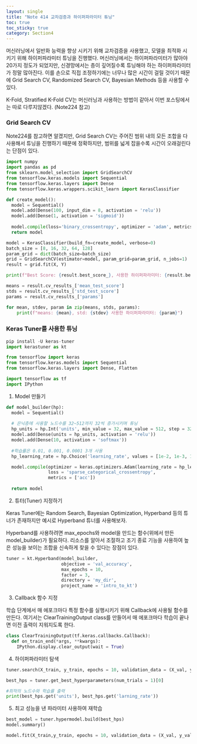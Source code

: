```yaml
---
layout: single
title: "Note 414 교차검증과 하이퍼파라미터 튜닝"
toc: true
toc_sticky: true
category: Section4
---
```


머신러닝에서 일반화 능력을 향상 시키기 위해 교차검증을 사용했고, 모델을 최적화 시키기 위해 하이퍼파라미터 튜닝을 진행했다. 머신러닝에서는 하이퍼파라미터가 많아야 20가지 정도가 되었지만,
신경망에서는 층이 깊어질수록 튜닝해야 하는 하이퍼파라미터가 정말 많아진다. 이를 손으로 직접 조정하기에는 너무나 많은 시간이 걸릴 것이기 때문에 Grid Search CV, Randomized Search CV,
Bayesian Methods 등을 사용할 수 있다.

K-Fold, Stratified K-Fold CV는 머신러닝과 사용하는 방법이 같아서 이번 포스팅에서는 따로 다루지않겠다. (Note224 참고)

### Grid Search CV
Note224를 참고하면 알겠지만, Grid Search CV는 주어진 범위 내의 모든 조합을 다 사용해서 튜닝을 진행하기 때문에 정확하지만, 범위를 넓게 잡을수록 시간이 오래걸린다는 단점이 있다.

```python
import numpy
import pandas as pd
from sklearn.model_selection import GridSearchCV
from tensorflow.keras.models import Sequential
from tensorflow.keras.layers import Dense
from tensorflow.keras.wrappers.scikit_learn import KerasClassifier
```

```python
def create_model():
  model = Sequential()
  model.add(Dense(100, input_dim = 8, activation = 'relu'))
  model.add(Dense(1, activation = 'sigmoid'))
  
  model.compile(loss='binary_crossentropy', optimizer = 'adam', metrics=['acc']
  return model
```

```python
model = KerasClassifier(build_fn=create_model, verbose=0)
batch_size = [8, 16, 32, 64, 128]
param_grid = dict(batch_size=batch_size)
grid = GridSearchCV(estimator=model, param_grid=param_grid, n_jobs=1)
result = grid.fit(X, Y)
```

```python
print(f"Best Score: {result.best_score_}, 사용한 하이퍼파라미터: {result.best_params_}")

means = result.cv_results_['mean_test_score']
stds = result.cv_results_['std_test_score']
params = result.cv_results_['params']

for mean, stdev, param in zip(means, stds, params):
    print(f"means: {mean}, std: {stdev} 사용한 하이퍼파라미터: {param}")
```

### Keras Tuner를 사용한 튜닝

```python
pip install -U keras-tuner
import kerastuner as kt
```

```python
from tensorflow import keras
from tensorflow.keras.models import Sequential
from tensorflow.keras.layers import Dense, Flatten

import tensorflow as tf
import IPython
```

1) Model 만들기

```python
def model_builder(hp):
  model = Sequential()
  
  # 은닉층에 사용할 노드수를 32~512까지 32씩 증가시키며 튜닝
  hp_units = hp.Int('units', min_value = 32, max_value = 512, step = 32)
  model.add(Dense(units = hp_units, activation = 'relu'))
  model.add(Dense(10, activation = 'softmax'))
  
  #학습률은 0.01, 0.001, 0.0001 3개 사용
  hp_learning_rate = hp.Choice('learning_rate', values = [1e-2, 1e-3, 1e-4])

  model.compile(optimizer = keras.optimizers.Adam(learning_rate = hp_learning_rate),
                loss = 'sparse_categorical_crossentropy',
                metrics = ['acc'])
  
  return model
```

2) 튜터(Tuner) 지정하기

Keras Tuner에는 Random Search, Bayesian Optimization, Hyperband 등의 튜너가 존재하지만 예시로 Hyperband 튜너를 사용해보자.

Hyperband를 사용하려면 max_epochs와 model을 만드는 함수(위에서 만든 model_builder)가 필요하다. 리소스를 알아서 조절하고 조기 종료 기능을 사용하여 높은 성능을 보이는 조합을 신속하게
찾을 수 있다는 장점이 있다.

```python
tuner = kt.Hyperband(model_builder, 
                     objective = 'val_accuracy', 
                     max_epochs = 10,
                     factor = 3,
                     directory = 'my_dir',
                     project_name = 'intro_to_kt')
```

3) Callback 함수 지정

학습 단계에서 매 에포크마다 특정 함수를 실행시키기 위해 Callback에 사용될 함수를 만든다. 
여기서는 ClearTrainingOutput class를 만들어서 매 에포크마다 학습이 끝나면 이전 출력이 지워지도록 한다.

```python
class ClearTrainingOutput(tf.keras.callbacks.Callback):
  def on_train_end(*args, **kwargs):
    IPython.display.clear_output(wait = True)
```

4) 하이퍼파라미터 탐색

```python
tuner.search(X_train, y_train, epochs = 10, validation_data = (X_val, y_val), callbacks = [ClearTrainingOutput()])

best_hps = tuner.get_best_hyperparameters(num_trials = 1)[0]

#최적의 노드수와 학습률 출력
print(best_hps.get('units'), best_hps.get('larning_rate'))
```

5) 최고 성능을 낸 파라미터 사용하여 재학습

```python
best_model = tuner.hypermodel.build(best_hps)
model.summary()
```

```python
model.fit(X_train,y_train, epochs = 10, validation_data = (X_val, y_val)
```

